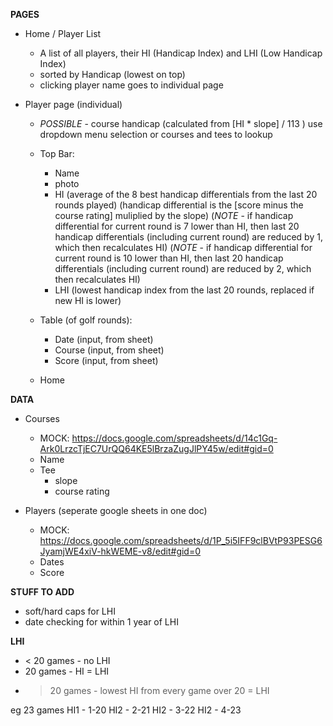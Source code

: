 **PAGES**
  - Home / Player List
    - A list of all players, their HI (Handicap Index) and LHI (Low Handicap Index)
    - sorted by Handicap (lowest on top)
    - clicking player name goes to individual page

  - Player page (individual)
    - *POSSIBLE* - course handicap
            (calculated from [HI * slope] / 113 )
            use dropdown menu selection or courses and tees to lookup

    - Top Bar:
      - Name
      - photo
      - HI
        (average of the 8 best handicap differentials from the last 20 rounds played)
          (handicap differential is the [score minus the course rating] muliplied by the slope)
          (*NOTE* - if handicap differential for current round is 7 lower than HI, then last 20 handicap differentials (including current round) are reduced by 1, which then recalculates HI)
          (*NOTE* - if handicap differential for current round is 10 lower than HI, then last 20 handicap differentials (including current round) are reduced by 2, which then recalculates HI)
      - LHI
        (lowest handicap index from the last 20 rounds, replaced if new HI is lower)
    - Table (of golf rounds):
      - Date
        (input, from sheet)
      - Course
        (input, from sheet)
      - Score
        (input, from sheet)
    - Home

**DATA**
  - Courses
    - MOCK: https://docs.google.com/spreadsheets/d/14c1Gq-Ark0LrzcTjEC7UrQQ64KE5lBrzaZugJlPY45w/edit#gid=0
    - Name
    - Tee
      - slope
      - course rating

  - Players (seperate google sheets in one doc)
    - MOCK: https://docs.google.com/spreadsheets/d/1P_5i5IFF9clBVtP93PESG6JyamjWE4xiV-hkWEME-v8/edit#gid=0
    - Dates
    - Score

**STUFF TO ADD**
- soft/hard caps for LHI
- date checking for within 1 year of LHI

**LHI**
- < 20 games - no LHI
- 20 games - HI = LHI
- > 20 games - lowest HI from every game over 20 = LHI

eg 23 games
HI1 - 1-20
HI2 - 2-21
HI2 - 3-22
HI2 - 4-23